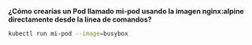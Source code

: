 **¿Cómo crearías un Pod llamado mi-pod usando la imagen nginx:alpine directamente desde la línea de comandos?**

``` bash
kubectl run mi-pod --image=busybox 
```


